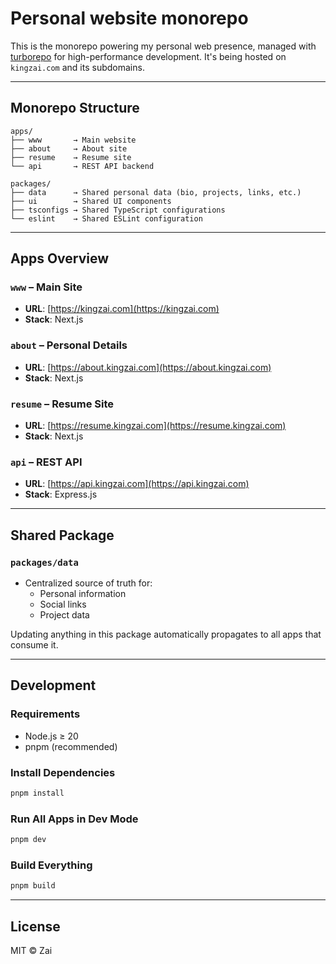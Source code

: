 # Personal website monorepo

This is the monorepo powering my personal web presence, managed with [turborepo](https://turbo.build/repo) for high-performance development. It's being hosted on `kingzai.com` and its subdomains.

---

## Monorepo Structure

```
apps/
├── www       → Main website
├── about     → About site
├── resume    → Resume site
└── api       → REST API backend

packages/
├── data      → Shared personal data (bio, projects, links, etc.)
├── ui        → Shared UI components
├── tsconfigs → Shared TypeScript configurations
└── eslint    → Shared ESLint configuration

````

---

## Apps Overview

### `www` – Main Site
- **URL**: [https://kingzai.com](https://kingzai.com)
- **Stack**: Next.js

### `about` – Personal Details
- **URL**: [https://about.kingzai.com](https://about.kingzai.com)
- **Stack**: Next.js

### `resume` – Resume Site
- **URL**: [https://resume.kingzai.com](https://resume.kingzai.com)
- **Stack**: Next.js

### `api` – REST API
- **URL**: [https://api.kingzai.com](https://api.kingzai.com)
- **Stack**: Express.js

---

## Shared Package

### `packages/data`
- Centralized source of truth for:
  - Personal information
  - Social links
  - Project data

Updating anything in this package automatically propagates to all apps that consume it.

---

## Development

### Requirements
- Node.js ≥ 20
- pnpm (recommended)

### Install Dependencies

```bash
pnpm install
````

### Run All Apps in Dev Mode

```bash
pnpm dev
```

### Build Everything

```bash
pnpm build
```

---

## License

MIT © Zai


